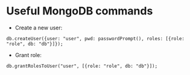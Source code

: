# Useful MongoDB commands

* Create a new user:
```
db.createUser({user: "user", pwd: passwordPrompt(), roles: [{role: "role", db: "db"}]});
```

* Grant role:
```
db.grantRolesToUser("user", [{role: "role", db: "db"}]);
```
